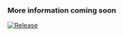 
### More information coming soon

[![Release](https://jitpack.io/v/icapps/android-emulator-control.svg)](https://jitpack.io/icapps/android-emulator-control)